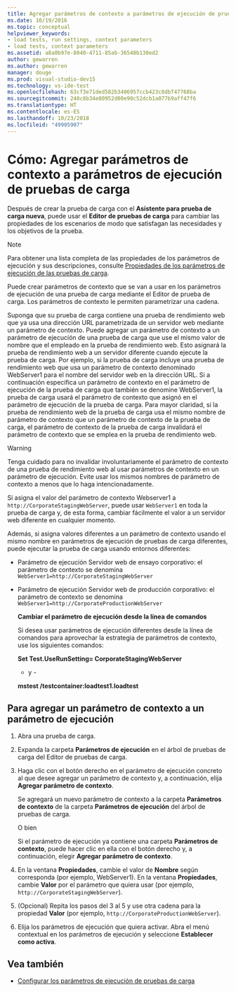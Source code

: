 ```yaml
---
title: Agregar parámetros de contexto a parámetros de ejecución de pruebas de carga en Visual Studio
ms.date: 10/19/2016
ms.topic: conceptual
helpviewer_keywords:
- load tests, run settings, context parameters
- load tests, context parameters
ms.assetid: a8a0b97e-8040-4711-85ab-36548b130ed2
author: gewarren
ms.author: gewarren
manager: douge
ms.prod: visual-studio-dev15
ms.technology: vs-ide-test
ms.openlocfilehash: 63cf3e71ded582b3406957ccb423c8dbf47768ba
ms.sourcegitcommit: 240c8b34e80952d00e90c52dcb1a077b9aff47f6
ms.translationtype: HT
ms.contentlocale: es-ES
ms.lasthandoff: 10/23/2018
ms.locfileid: "49905907"
---
```

# <a name="how-to-add-context-parameters-to-a-load-test-run-setting"></a>Cómo: Agregar parámetros de contexto a parámetros de ejecución de pruebas de carga

Después de crear la prueba de carga con el **Asistente para prueba de carga nueva**, puede usar el **Editor de pruebas de carga** para cambiar las propiedades de los escenarios de modo que satisfagan las necesidades y los objetivos de la prueba.

> [!NOTE]
> Para obtener una lista completa de las propiedades de los parámetros de ejecución y sus descripciones, consulte [Propiedades de los parámetros de ejecución de las pruebas de carga](../test/load-test-run-settings-properties.md).

Puede crear parámetros de contexto que se van a usar en los parámetros de ejecución de una prueba de carga mediante el Editor de prueba de carga. Los parámetros de contexto le permiten parametrizar una cadena.

Suponga que su prueba de carga contiene una prueba de rendimiento web que ya usa una dirección URL parametrizada de un servidor web mediante un parámetro de contexto. Puede agregar un parámetro de contexto a un parámetro de ejecución de una prueba de carga que use el mismo valor de nombre que el empleado en la prueba de rendimiento web. Esto asignará la prueba de rendimiento web a un servidor diferente cuando ejecute la prueba de carga. Por ejemplo, si la prueba de carga incluye una prueba de rendimiento web que usa un parámetro de contexto denominado WebServer1 para el nombre del servidor web en la dirección URL. Si a continuación especifica un parámetro de contexto en el parámetro de ejecución de la prueba de carga que también se denomine WebServer1, la prueba de carga usará el parámetro de contexto que asignó en el parámetro de ejecución de la prueba de carga. Para mayor claridad, si la prueba de rendimiento web de la prueba de carga usa el mismo nombre de parámetro de contexto que un parámetro de contexto de la prueba de carga, el parámetro de contexto de la prueba de carga invalidará el parámetro de contexto que se emplea en la prueba de rendimiento web.

> [!WARNING]
> Tenga cuidado para no invalidar involuntariamente el parámetro de contexto de una prueba de rendimiento web al usar parámetros de contexto en un parámetro de ejecución. Evite usar los mismos nombres de parámetro de contexto a menos que lo haga intencionadamente.

Si asigna el valor del parámetro de contexto Webserver1 a `http://CorporateStagingWebServer`, puede usar `WebServer1` en toda la prueba de carga y, de esta forma, cambiar fácilmente el valor a un servidor web diferente en cualquier momento.

Además, si asigna valores diferentes a un parámetro de contexto usando el mismo nombre en parámetros de ejecución de pruebas de carga diferentes, puede ejecutar la prueba de carga usando entornos diferentes:

- Parámetro de ejecución Servidor web de ensayo corporativo: el parámetro de contexto se denomina `WebServer1=http://CorporateStagingWebServer`

- Parámetro de ejecución Servidor web de producción corporativo: el parámetro de contexto se denomina `WebServer1=http://CorporateProductionWebServer`

  **Cambiar el parámetro de ejecución desde la línea de comandos**

  Si desea usar parámetros de ejecución diferentes desde la línea de comandos para aprovechar la estrategia de parámetros de contexto, use los siguientes comandos:

  **Set Test.UseRunSetting= CorporateStagingWebServer**

  - y -

  **mstest /testcontainer:loadtest1.loadtest**

## <a name="to-add-a-context-parameter-to-a-run-setting"></a>Para agregar un parámetro de contexto a un parámetro de ejecución

1.  Abra una prueba de carga.

2.  Expanda la carpeta **Parámetros de ejecución** en el árbol de pruebas de carga del Editor de pruebas de carga.

3.  Haga clic con el botón derecho en el parámetro de ejecución concreto al que desee agregar un parámetro de contexto y, a continuación, elija **Agregar parámetro de contexto**.

     Se agregará un nuevo parámetro de contexto a la carpeta **Parámetros de contexto** de la carpeta **Parámetros de ejecución** del árbol de pruebas de carga.

     O bien

     Si el parámetro de ejecución ya contiene una carpeta **Parámetros de contexto**, puede hacer clic en ella con el botón derecho y, a continuación, elegir **Agregar parámetro de contexto**.

4.  En la ventana **Propiedades**, cambie el valor de **Nombre** según corresponda (por ejemplo, WebServer1). En la ventana **Propiedades**, cambie **Valor** por el parámetro que quiera usar (por ejemplo, `http://CorporateStagingWebServer`).

5.  (Opcional) Repita los pasos del 3 al 5 y use otra cadena para la propiedad **Valor** (por ejemplo, `http://CorporateProductionWebServer`).

6.  Elija los parámetros de ejecución que quiera activar. Abra el menú contextual en los parámetros de ejecución y seleccione **Establecer como activa**.

## <a name="see-also"></a>Vea también

- [Configurar los parámetros de ejecución de pruebas de carga](../test/configure-load-test-run-settings.md)